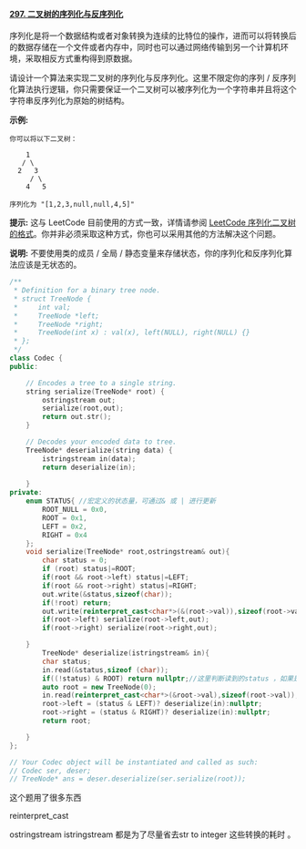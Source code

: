 #### [297. 二叉树的序列化与反序列化](https://leetcode-cn.com/problems/serialize-and-deserialize-binary-tree/)

序列化是将一个数据结构或者对象转换为连续的比特位的操作，进而可以将转换后的数据存储在一个文件或者内存中，同时也可以通过网络传输到另一个计算机环境，采取相反方式重构得到原数据。

请设计一个算法来实现二叉树的序列化与反序列化。这里不限定你的序列 / 反序列化算法执行逻辑，你只需要保证一个二叉树可以被序列化为一个字符串并且将这个字符串反序列化为原始的树结构。

**示例:** 

```
你可以将以下二叉树：

    1
   / \
  2   3
     / \
    4   5

序列化为 "[1,2,3,null,null,4,5]"
```

**提示:** 这与 LeetCode 目前使用的方式一致，详情请参阅 [LeetCode 序列化二叉树的格式](https://leetcode-cn.com/faq/#binary-tree)。你并非必须采取这种方式，你也可以采用其他的方法解决这个问题。

**说明:** 不要使用类的成员 / 全局 / 静态变量来存储状态，你的序列化和反序列化算法应该是无状态的。





```cpp
/**
 * Definition for a binary tree node.
 * struct TreeNode {
 *     int val;
 *     TreeNode *left;
 *     TreeNode *right;
 *     TreeNode(int x) : val(x), left(NULL), right(NULL) {}
 * };
 */
class Codec {
public:

    // Encodes a tree to a single string.
    string serialize(TreeNode* root) {
        ostringstream out;
        serialize(root,out);
        return out.str();
    }

    // Decodes your encoded data to tree.
    TreeNode* deserialize(string data) {
        istringstream in(data);
        return deserialize(in);
        
    }
private:
    enum STATUS{ //宏定义的状态量，可通过& 或 | 进行更新
        ROOT_NULL = 0x0,
        ROOT = 0x1,
        LEFT = 0x2,
        RIGHT = 0x4
    };
    void serialize(TreeNode* root,ostringstream& out){
        char status = 0;
        if (root) status|=ROOT;
        if(root && root->left) status|=LEFT;
        if(root && root->right) status|=RIGHT;
        out.write(&status,sizeof(char));
        if(!root) return;
        out.write(reinterpret_cast<char*>(&(root->val)),sizeof(root->val));
        if(root->left) serialize(root->left,out);
        if(root->right) serialize(root->right,out);

    }
        TreeNode* deserialize(istringstream& in){
        char status;
        in.read(&status,sizeof (char));
        if((!status) & ROOT) return nullptr;//这里判断读到的status ，如果是null， 取反后是111x1 ，与ROOT 与之后，如果 还有东西，即不是0000x0,那么就返回空节点指针； 
        auto root = new TreeNode(0);
        in.read(reinterpret_cast<char*>(&root->val),sizeof(root->val));
        root->left = (status & LEFT)? deserialize(in):nullptr;
        root->right = (status & RIGHT)? deserialize(in):nullptr;
        return root;

    }
};

// Your Codec object will be instantiated and called as such:
// Codec ser, deser;
// TreeNode* ans = deser.deserialize(ser.serialize(root));
```

这个题用了很多东西

reinterpret_cast

ostringstream istringstream  都是为了尽量省去str to integer 这些转换的耗时 。

